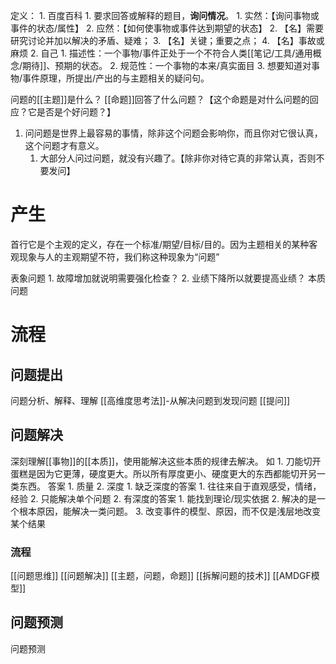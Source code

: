 定义：
	1. 百度百科
		1. 要求回答或解释的题目，**询问情况**。
			1. 实然：【询问事物或事件的状态/属性】
			2. 应然：【如何使事物或事件达到期望的状态】
		2. 【名】需要研究讨论并加以解决的矛盾、疑难；
		3. 【名】关键；重要之点；
		4. 【名】事故或麻烦
	2. 自己
		1. 描述性：一个事物/事件正处于一个不符合人类[[笔记/工具/通用概念/期待]]、预期的状态。
		2. 规范性：一个事物的本来/真实面目
		3. 想要知道对事物/事件原理，所提出/产出的与主题相关的疑问句。

问题的[[主题]]是什么？
[[命题]]回答了什么问题？【这个命题是对什么问题的回应？它是否是个好问题？】

1. 问问题是世界上最容易的事情，除非这个问题会影响你，而且你对它很认真，这个问题才有意义。
	1. 大部分人问过问题，就没有兴趣了。【除非你对待它真的非常认真，否则不要发问】
# 产生
首行它是个主观的定义，存在一个标准/期望/目标/目的。因为主题相关的某种客观现象与人的主观期望不符，我们称这种现象为“问题”

表象问题
	1. 故障增加就说明需要强化检查？
	2. 业绩下降所以就要提高业绩？
本质问题

# 流程
## 问题提出
问题分析、解释、理解
[[高维度思考法]]-从解决问题到发现问题
[[提问]] 
## 问题解决
深刻理解[[事物]]的[[本质]]，使用能解决这些本质的规律去解决。
如
	1. 刀能切开蛋糕是因为它更薄，硬度更大。所以所有厚度更小、硬度更大的东西都能切开另一类东西。
答案
	1. 质量
	2. 深度
		1. 缺乏深度的答案
			1. 往往来自于直观感受，情绪，经验
			2. 只能解决单个问题
		2. 有深度的答案
			1. 能找到理论/现实依据
			2. 解决的是一个根本原因，能解决一类问题。
			3. 改变事件的模型、原因，而不仅是浅层地改变某个结果
### 流程
[[问题思维]] 
[[问题解决]] 
[[主题，问题，命题]] 
[[拆解问题的技术]] 
[[AMDGF模型]] 
## 问题预测
问题预测
